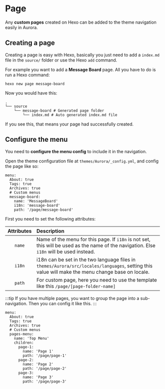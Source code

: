 # Page

Any **custom pages** created on Hexo can be added to the theme navigation easily in Aurora.

## Creating a page

Creating a page is easy with Hexo, basically you just need to add a `index.md` file in the `source/` folder or use the Hexo `add` command.

For example you want to add a **Message Board** page. All you have to do is run a Hexo command:

```shell:no-line-numbers
hexo new page message-board
```

Now you would have this:

```shell{3-4}:no-line-numbers
.
└── source
    └── message-board # Generated page folder
        └── index.md # Auto generated index.md file
```

If you see this, that means your page had successfully created.

## Configure the menu

You need to **configure the menu config** to include it in the navigation.

Open the theme configuration file at `themes/Aurora/_config.yml`, and config the page like so:

```yaml{6-9}:no-line-numbers
menu:
  About: true
  Tags: true
  Archives: true
  # Custom menus
  message-board:
    name: 'MessageBoard'
    i18n: 'message-board'
    path: '/page/message-board'
```

First you need to set the following attributes:

| Attributes | Description                                                                                                                                      |
| :--------: | :----------------------------------------------------------------------------------------------------------------------------------------------- |
|   `name`   | Name of the menu for this page. If `i18n` is not set, this will be used as the name of the navigation. Else `i18n` will be used instead.         |
|   `i18n`   | i18n can be set in the two language files in `themes/Aurora/src/locales/languages`, setting this value will make the menu change base on locale. |
|   `path`   | For custom page, here you need to use the template like this `/page/[page-folder-name]`                                                          |

:::tip
If you have multiple pages, you want to group the page into a sub-navigation. Then you can config it like this.
:::

```yaml{6-17}:no-line-numbers
menu:
  About: true
  Tags: true
  Archives: true
  # Custom menus
  pages-menu:
    name: 'Top Menu'
    children:
      page-1:
        name: 'Page 1'
        path: '/page/page-1'
      page-2:
        name: 'Page 2'
        path: '/page/page-2'
      page-3:
        name: 'Page 3'
        path: '/page/page-3'
```
